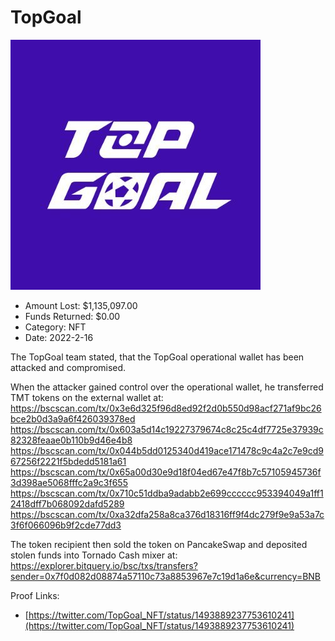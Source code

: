 # TopGoal
![TopGoal](/rektimages/TopGoal.png)
- Amount Lost: $1,135,097.00
- Funds Returned: $0.00
- Category: NFT
- Date: 2022-2-16

The TopGoal team stated, that the TopGoal operational wallet has been attacked and compromised.  
  
When the attacker gained control over the operational wallet, he transferred TMT tokens on the external wallet at:  
https://bscscan.com/tx/0x3e6d325f96d8ed92f2d0b550d98acf271af9bc26bce2b0d3a9a6f426039378ed  
https://bscscan.com/tx/0x603a5d14c19227379674c8c25c4df7725e37939c82328feaae0b110b9d46e4b8  
https://bscscan.com/tx/0x044b5dd0125340d419ace171478c9c4a2c7e9cd967256f2221f5bdedd5181a61  
https://bscscan.com/tx/0x65a00d30e9d18f04ed67e47f8b7c57105945736f3d398ae5068fffc2a9c3f655  
https://bscscan.com/tx/0x710c51ddba9adabb2e699cccccc953394049a1ff12418dff7b068092dafd5289  
https://bscscan.com/tx/0xa32dfa258a8ca376d18316ff9f4dc279f9e9a53a7c3f6f066096b9f2cde77dd3  
  
The token recipient then sold the token on PancakeSwap and deposited stolen funds into Tornado Cash mixer at:  
https://explorer.bitquery.io/bsc/txs/transfers?sender=0x7f0d082d08874a57110c73a8853967e7c19d1a6e&currency=BNB


Proof Links:
- [https://twitter.com/TopGoal_NFT/status/1493889237753610241](https://twitter.com/TopGoal_NFT/status/1493889237753610241)


